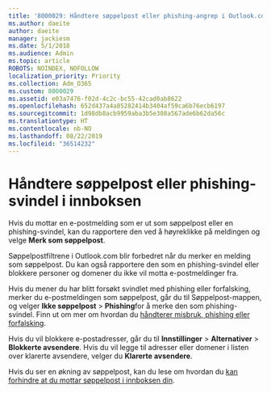 ```yaml
---
title: '8000029: Håndtere søppelpost eller phishing-angrep i Outlook.com'
ms.author: daeite
author: daeite
manager: jackiesm
ms.date: 5/1/2018
ms.audience: Admin
ms.topic: article
ROBOTS: NOINDEX, NOFOLLOW
localization_priority: Priority
ms.collection: Adm_O365
ms.custom: 8000029
ms.assetid: e03a7476-f02d-4c2c-bc55-42cad0ab8622
ms.openlocfilehash: 652d437a4a85282414b3404af59ca6b76ecb6197
ms.sourcegitcommit: 1d98db8acb9959aba3b5e308a567ade6b62da56c
ms.translationtype: HT
ms.contentlocale: nb-NO
ms.lasthandoff: 08/22/2019
ms.locfileid: "36514232"
---
```

# <a name="deal-with-spam-or-phishing-scams-in-your-inbox"></a>Håndtere søppelpost eller phishing-svindel i innboksen

Hvis du mottar en e-postmelding som er ut som søppelpost eller en phishing-svindel, kan du rapportere den ved å høyreklikke på meldingen og velge **Merk som søppelpost**. 
  
Søppelpostfiltrene i Outlook.com blir forbedret når du merker en melding som søppelpost. Du kan også rapportere den som en phishing-svindel eller blokkere personer og domener du ikke vil motta e-postmeldinger fra.
  
Hvis du mener du har blitt forsøkt svindlet med phishing eller forfalsking, merker du e-postmeldingen som søppelpost, går du til Søppelpost-mappen, og velger **Ikke søppelpost** \> **Phishing**for å merke den som phishing-svindel. Finn ut om mer om hvordan du [håndterer misbruk, phishing eller forfalsking](https://go.microsoft.com/fwlink/p/?linkid=873139).
  
Hvis du vil blokkere e-postadresser, går du til **Innstillinger** \> **Alternativer** \> **Blokkerte avsendere**. Hvis du vil legge til adresser eller domener i listen over klarerte avsendere, velger du **Klarerte avsendere**. 
  
Hvis du ser en økning av søppelpost, kan du lese om hvordan du [kan forhindre at du mottar søppelpost i innboksen din](https://go.microsoft.com/fwlink/p/?linkid=873140).
  

